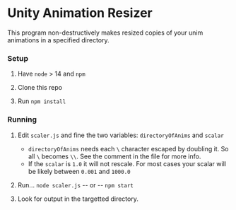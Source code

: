 # Unity Animation Resizer

This program non-destructively makes resized copies of your unim animations in a specified directory.
### Setup
1. Have `node` > 14 and `npm`

2. Clone this repo

3. Run `npm install`

### Running

1. Edit `scaler.js` and fine the two variables: `directoryOfAnims` and `scalar`

   * `directoryOfAnims` needs each `\` character escaped by doubling it. So all `\` becomes `\\`. See the comment in the file for more info.
   * If the `scalar` is `1.0` it will not rescale. For most cases your scalar will be likely between `0.001` and `1000.0`

2. Run...
`node scaler.js`
-- or --
`npm start`

3. Look for output in the targetted directory.
